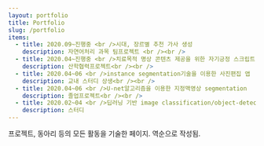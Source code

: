 ```yaml
---
layout: portfolio
title: Portfolio
slug: /portfolio
items:
  - title: 2020.09~진행중 <br />시대, 장르별 추천 가사 생성
    description: 자연어처리 과목 팀프로젝트 <br /><br />
  - title: 2020.04~진행중 <br />치료목적 명상 콘텐츠 제공을 위한 자기긍정 스크립트 생성 기술 개발
    description: 산학협력프로젝트<br /><br />
  - title: 2020.04~06 <br />instance segmentation기술을 이용한 사진편집 앱
    description: 교내 스터디 상생<br /><br />
  - title: 2020.04~06 <br />U-net알고리즘을 이용한 지정맥영상 segmentation
    description: 졸업프로젝트<br /><br />
  - title: 2020.02~04 <br />딥러닝 기반 image classification/object-detection/segmentation
    description: 스터디
---
```


프로젝트, 동아리 등의 모든 활동을 기술한 페이지. 역순으로 작성됨.
<br />
<br />
